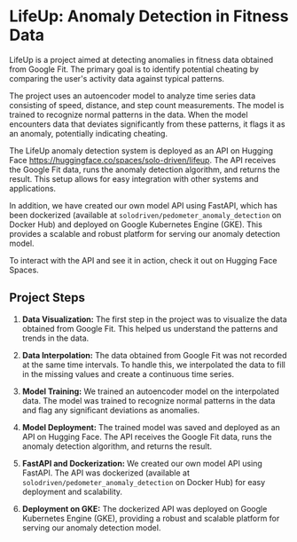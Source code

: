 # LifeUp: Anomaly Detection in Fitness Data

LifeUp is a project aimed at detecting anomalies in fitness data obtained from Google Fit. The primary goal is to identify potential cheating by comparing the user's activity data against typical patterns.

The project uses an autoencoder model to analyze time series data consisting of speed, distance, and step count measurements. The model is trained to recognize normal patterns in the data. When the model encounters data that deviates significantly from these patterns, it flags it as an anomaly, potentially indicating cheating.

The LifeUp anomaly detection system is deployed as an API on Hugging Face https://huggingface.co/spaces/solo-driven/lifeup. The API receives the Google Fit data, runs the anomaly detection algorithm, and returns the result. This setup allows for easy integration with other systems and applications.

In addition, we have created our own model API using FastAPI, which has been dockerized (available at `solodriven/pedometer_anomaly_detection` on Docker Hub) and deployed on Google Kubernetes Engine (GKE). This provides a scalable and robust platform for serving our anomaly detection model.

To interact with the API and see it in action, check it out on Hugging Face Spaces.

## Project Steps

1. **Data Visualization:** The first step in the project was to visualize the data obtained from Google Fit. This helped us understand the patterns and trends in the data.

2. **Data Interpolation:** The data obtained from Google Fit was not recorded at the same time intervals. To handle this, we interpolated the data to fill in the missing values and create a continuous time series.

3. **Model Training:** We trained an autoencoder model on the interpolated data. The model was trained to recognize normal patterns in the data and flag any significant deviations as anomalies.

4. **Model Deployment:** The trained model was saved and deployed as an API on Hugging Face. The API receives the Google Fit data, runs the anomaly detection algorithm, and returns the result.

5. **FastAPI and Dockerization:** We created our own model API using FastAPI. The API was dockerized (available at `solodriven/pedometer_anomaly_detection` on Docker Hub) for easy deployment and scalability.

6. **Deployment on GKE:** The dockerized API was deployed on Google Kubernetes Engine (GKE), providing a robust and scalable platform for serving our anomaly detection model.
